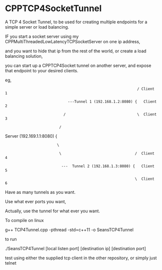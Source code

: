 # CPPTCP4SocketTunnel

A TCP 4 Socket Tunnel, to be used for creating multiple endpoints for a simple server or load balancing.

IF you start a socket server using my CPPMultiThreadedLowLatencyTCPSocketServer on one ip address,

and you want to hide that ip from the rest of the world, or create a load balancing solution,

you can start up a CPPTCP4Socket tunnel on another server, and expose that endpoint to your desired clients.


eg,
                                                                        
                                                                 / Client 1
                                              
                                 ---Tunnel 1 (192.168.1.2:8080) {   Client 2
                                 
                               /                                 \  Client 3
                               
                             /
                             
Server (192.169.1.1:8080)  {
                                     
                            \
                            
                             \                                  /  Client 4
                             
                              ---  Tunnel 2 (192.168.1.3:8080) {   Client 5
                              
                                                                \  Client 6
                                                                
                                                                
Have as many tunnels as you want.

Use what ever ports you want,

Actually, use the tunnel for what ever you want.


To compile on linux

g++ TCP4Tunnel.cpp -pthread -std=c++11 -o SeansTCP4Tunnel

to run

./SeansTCP4Tunnel [local listen port] [destination ip] [destination port]

test using either the supplied tcp client in the other repository, or simply just telnet


